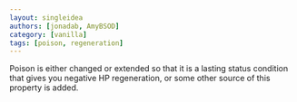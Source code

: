 ```yaml
---
layout: singleidea
authors: [jonadab, AmyBSOD]
category: [vanilla]
tags: [poison, regeneration]
---
```

Poison is either changed or extended so that it is a lasting status condition that gives you negative HP regeneration, or some other source of this property is added.
